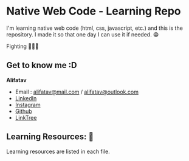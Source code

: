 # Native Web Code - Learning Repo 

I'm learning native web code (html, css, javascript, etc.) and this is the repository. I made it so that one day I can use it if needed. ️😁

Fighting 💪🏻🔥

## Get to know me :D
**Alifatav**
* Email : alifatav@mail.com / alifatav@outlook.com
* [LinkedIn](https://www.linkedin.com/in/alifatav)
* [Instagram](https://www.instagram.com/alifatav)
* [Github](https://github.com/alifatav)
* [LinkTree](https://linktr.ee/alifatav)

## Learning Resources: 📝
Learning resources are listed in each file.